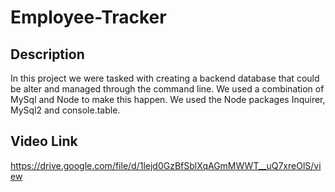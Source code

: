 # Employee-Tracker

## Description
In this project we were tasked with creating a backend database that could be alter and managed through the command line. We used a combination of MySql and Node to make this happen. We used the Node packages Inquirer, MySql2 and console.table. 

## Video Link
https://drive.google.com/file/d/1lejd0GzBfSblXqAGmMWWT__uQ7xreOlS/view

